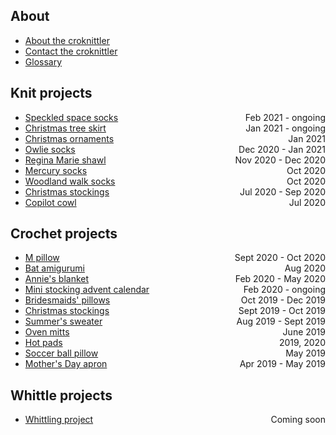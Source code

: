 <style>
.date {
    float: right;
    padding-left: 2em;
}
</style>

## About

- [About the croknittler](about.md)
- [Contact the croknittler](mailto:liandrea4@gmail.com)
- [Glossary](glossary.md)

## Knit projects

- <span class="date">Feb 2021 - ongoing</span> [Speckled space socks](knit/speckled_space_socks.md) 
- <span class="date">Jan 2021 - ongoing</span> [Christmas tree skirt](knit/tree_skirt.md) 
- <span class="date">Jan 2021</span> [Christmas ornaments](knit/christmas_ornaments.md) 
- <span class="date">Dec 2020 - Jan 2021</span> [Owlie socks](knit/owlie_socks.md) 
- <span class="date">Nov 2020 - Dec 2020</span> [Regina Marie shawl](knit/regina_marie.md) 
- <span class="date">Oct 2020</span> [Mercury socks](knit/mercury_socks.md) 
- <span class="date">Oct 2020</span> [Woodland walk socks](knit/woodland_walk_socks.md) 
- <span class="date">Jul 2020 - Sep 2020</span> [Christmas stockings](knit/christmas_stockings.md) 
- <span class="date">Jul 2020</span> [Copilot cowl](knit/copilot_cowl.md) 

## Crochet projects

- <span class="date">Sept 2020 - Oct 2020</span> [M pillow](crochet/m_pillow.md) 
- <span class="date">Aug 2020</span> [Bat amigurumi](crochet/bat.md) 
- <span class="date">Feb 2020 - May 2020</span> [Annie's blanket](crochet/annie_blanket.md) 
- <span class="date">Feb 2020 - ongoing</span> [Mini stocking advent calendar](crochet/advent_calendar.md) 
- <span class="date">Oct 2019 - Dec 2019</span> [Bridesmaids' pillows](crochet/bridesmaids_pillows.md) 
- <span class="date">Sept 2019 - Oct 2019</span> [Christmas stockings](crochet/christmas_stockings.md) 
- <span class="date">Aug 2019 - Sept 2019</span> [Summer's sweater](crochet/summer_sweater.md) 
- <span class="date">June 2019</span> [Oven mitts](crochet/oven_mitts.md) 
- <span class="date">2019, 2020</span> [Hot pads](crochet/hot_pads.md) 
- <span class="date">May 2019</span> [Soccer ball pillow](crochet/soccer_ball_pillow.md) 
- <span class="date">Apr 2019 - May 2019</span> [Mother's Day apron](crochet/mothers_day_apron.md) 

## Whittle projects

- <span class="date">Coming soon</span> [Whittling project](404.md)

